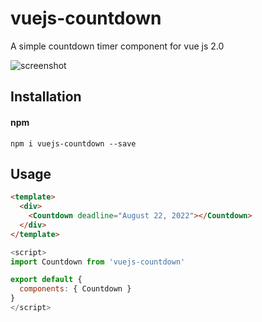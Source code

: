 # vuejs-countdown
A simple countdown timer component for vue js 2.0

![screenshot](https://raw.githubusercontent.com/getanwar/vuejs-countdown/master/scr.png "Vue JS Countdown")

## Installation
#### npm

`npm i vuejs-countdown --save`


## Usage

```html
<template>
  <div>
    <Countdown deadline="August 22, 2022"></Countdown>
  </div>
</template>
```

```javascript
<script>
import Countdown from 'vuejs-countdown'

export default {
  components: { Countdown }
}
</script>
```
